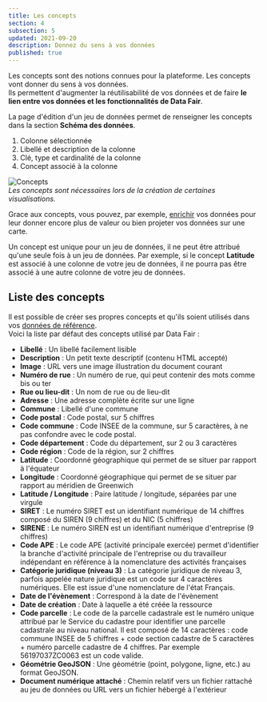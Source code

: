 ```yaml
---
title: Les concepts
section: 4
subsection: 5
updated: 2021-09-20
description: Donnez du sens à vos données
published: true
---
```


Les concepts sont des notions connues pour la plateforme. Les concepts vont donner du sens à vos données.  
Ils permettent d'augmenter la réutilisabilité de vos données et de faire **le lien entre vos données et les fonctionnalités de Data&nbsp;Fair**.

La page d'édition d'un jeu de données permet de renseigner les concepts dans la section **Schéma des données**.

1. Colonne sélectionnée
2. Libellé et description de la colonne
3. Clé, type et cardinalité de la colonne
4. Concept associé à la colonne

![Concepts](./images/user-guide-backoffice/schema-concept.jpg)  
*Les concepts sont nécessaires lors de la création de certaines visualisations.*

Grace aux concepts, vous pouvez, par exemple, [enrichir](./user-guide-backoffice/enrichment) vos données pour leur donner encore plus de valeur ou bien projeter vos données sur une carte.

Un concept est unique pour un jeu de données, il ne peut être attribué qu'une seule fois à un jeu de données. Par exemple, si le concept **Latitude** est associé à une colonne de votre jeu de données, il ne pourra pas être associé à une autre colonne de votre jeu de données.


## Liste des concepts

Il est possible de créer ses propres concepts et qu'ils soient utilisés dans vos [données de référence](./user-guide-backoffice/enrichment).  
Voici la liste par défaut des concepts utilisé par Data&nbsp;Fair :

* **Libellé** : Un libellé facilement lisible
* **Description** : Un petit texte descriptif (contenu HTML accepté)
* **Image** : URL vers une image illustration du document courant
* **Numéro de rue** : Un numéro de rue, qui peut contenir des mots comme bis ou ter
* **Rue ou lieu-dit** : Un nom de rue ou de lieu-dit
* **Adresse** : Une adresse complète écrite sur une ligne
* **Commune** : Libellé d'une commune
* **Code postal** : Code postal, sur 5 chiffres
* **Code commune** : Code INSEE de la commune, sur 5 caractères, à ne pas confondre avec le code postal.
* **Code département** : Code du département, sur 2 ou 3 caractères
* **Code région** : Code de la région, sur 2 chiffres
* **Latitude** : Coordonné géographique qui permet de se situer par rapport à l'équateur
* **Longitude** : Coordonné géographique qui permet de se situer par rapport au méridien de Greenwich
* **Latitude / Longitude** : Paire latitude / longitude, séparées par une virgule
* **SIRET** : Le numéro SIRET est un identifiant numérique de 14 chiffres composé du SIREN (9 chiffres) et du NIC (5 chiffres)
* **SIRENE** : Le numéro SIREN est un identifiant numérique d'entreprise (9 chiffres)
* **Code APE** : Le code APE (activité principale exercée) permet d'identifier la branche d'activité principale de l'entreprise ou du travailleur indépendant en référence à la nomenclature des activités françaises
* **Catégorie juridique (niveau 3)** : La catégorie juridique de niveau 3, parfois appelée nature juridique est un code sur 4 caractères numériques. Elle est issue d'une nomenclature de l'état Français.
* **Date de l'évènement** : Correspond à la date de l'évènement
* **Date de création** : Date à laquelle a été créée la ressource
* **Code parcelle** : Le code de la parcelle cadastrale est le numéro unique attribué par le Service du cadastre pour identifier une parcelle cadastrale au niveau national. Il est composé de 14 caractères : code commune INSEE de 5 chiffres + code section cadastre de 5 caractères + numéro parcelle cadastre de 4 chiffres. Par exemple 56197037ZC0063 est un code valide.
* **Géométrie GeoJSON** : Une géométrie (point, polygone, ligne, etc.) au format GeoJSON.
* **Document numérique attaché** : Chemin relatif vers un fichier rattaché au jeu de données ou URL vers un fichier hébergé à l'extérieur
